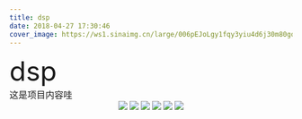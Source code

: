 ```yaml
---
title: dsp
date: 2018-04-27 17:30:46
cover_image: https://ws1.sinaimg.cn/large/006pEJoLgy1fqy3yiu4d6j30m80gogx2.jpg
---
```

<div align="center">
    <div align="left" style="width:1200px;">
    <div ><font size="8">dsp</font></div>
    <font size="3">这是项目内容哇</font>
    </div>
    <img class="img-fluid project-img" src="https://ws1.sinaimg.cn/large/006pEJoLgy1fqy3yj6r7vj315o15owp4.jpg" />
    <img class="img-fluid project-img" src="https://ws1.sinaimg.cn/large/006pEJoLgy1fqy3yjdly6j31hc0i2ach.jpg" />
    <img class="img-fluid project-img" src="https://ws1.sinaimg.cn/large/006pEJoLgy1fqy3yjj0lrj31hc0i2782.jpg" />
    <img class="img-fluid project-img" src="https://ws1.sinaimg.cn/large/006pEJoLgy1fqy3yjpfu3j31hc0i278i.jpg" />
    <img class="img-fluid project-img" src="https://ws1.sinaimg.cn/large/006pEJoLgy1fqy3yjy4kdj31hc27n0wl.jpg" />
    <img class="img-fluid project-img" src="https://ws1.sinaimg.cn/large/006pEJoLgy1fqy3ykae80j30xc2ilwhj.jpg" />
</div>